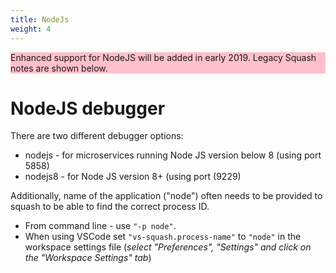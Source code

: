 ```yaml
---
title: NodeJs
weight: 4
---
```

<aside class="notice" style="background: pink">
Enhanced support for NodeJS will be added in early 2019.
Legacy Squash notes are shown below.
</aside>

# NodeJS debugger

There are two different debugger options:
* nodejs - for microservices running Node JS version below 8 (using port 5858)
* nodejs8 - for Node JS version 8+ (using port (9229)

Additionally, name of the application ("node") often needs to be provided to squash to be able to find the correct process ID.
* From command line - use `"-p node"`.
* When using VSCode set `"vs-squash.process-name"` to `"node"` in the workspace settings file (*select "Preferences", "Settings" and click on 
the "Workspace Settings" tab*)

